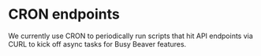 # CRON endpoints

We currently use CRON to periodically run scripts that hit API endpoints via CURL to kick off async tasks for Busy Beaver features.
